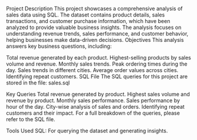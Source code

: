 Project Description
This project showcases a comprehensive analysis of sales data using SQL. The dataset contains product details, sales transactions, and customer purchase information, which have been analyzed to provide valuable business insights. The analysis focuses on understanding revenue trends, sales performance, and customer behavior, helping businesses make data-driven decisions.
Objectives
This analysis answers key business questions, including:

Total revenue generated by each product.
Highest-selling products by sales volume and revenue.
Monthly sales trends.
Peak ordering times during the day.
Sales trends in different cities.
Average order values across cities.
Identifying repeat customers.
SQL File
The SQL queries for this project are stored in the file:
sales.sql

Key Queries
Total revenue generated by product.
Highest sales volume and revenue by product.
Monthly sales performance.
Sales performance by hour of the day.
City-wise analysis of sales and orders.
Identifying repeat customers and their impact.
For a full breakdown of the queries, please refer to the SQL file.

Tools Used
SQL: For querying the dataset and generating insights.
